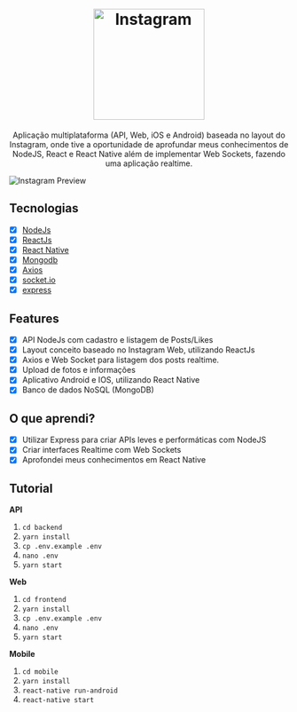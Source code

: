 <h1 align="center">
  <br>
  <img src="https://svgur.com/i/KQM.svg" alt="Instagram" width="200">
</h1>

<p align="center">
Aplicação multiplataforma (API, Web, iOS e Android) baseada no layout do Instagram, onde tive a oportunidade de aprofundar meus conhecimentos de NodeJS, React e React Native além de implementar Web Sockets, fazendo uma aplicação realtime.
</p>

![Instagram Preview](https://i.imgur.com/uelEhiy.jpg)

## Tecnologias

- [x] [NodeJs](https://nodejs.org/en/)
- [x] [ReactJs](https://github.com/reactjs/reactjs.org)
- [x] [React Native](https://github.com/facebook/react-native)
- [x] [Mongodb](https://www.mongodb.com/)
- [x] [Axios](https://github.com/axios/axios)
- [x] [socket.io](https://github.com/socketio/socket.io)
- [x] [express](https://github.com/expressjs/express)

## Features

- [x] API NodeJs com cadastro e listagem de Posts/Likes
- [x] Layout conceito baseado no Instagram Web, utilizando ReactJs
- [x] Axios e Web Socket para listagem dos posts realtime.
- [x] Upload de fotos e informações
- [x] Aplicativo Android e IOS, utilizando React Native
- [x] Banco de dados NoSQL (MongoDB)

## O que aprendi?

- [x] Utilizar Express para criar APIs leves e performáticas com NodeJS
- [x] Criar interfaces Realtime com Web Sockets
- [x] Aprofondei meus conhecimentos em React Native

## Tutorial

**API**

1. `cd backend`
2. `yarn install`
3. `cp .env.example .env`
4. `nano .env`
5. `yarn start`

**Web**

1. `cd frontend`
2. `yarn install`
3. `cp .env.example .env`
4. `nano .env`
5. `yarn start`

**Mobile**

1. `cd mobile`
2. `yarn install`
3. `react-native run-android`
4. `react-native start`
